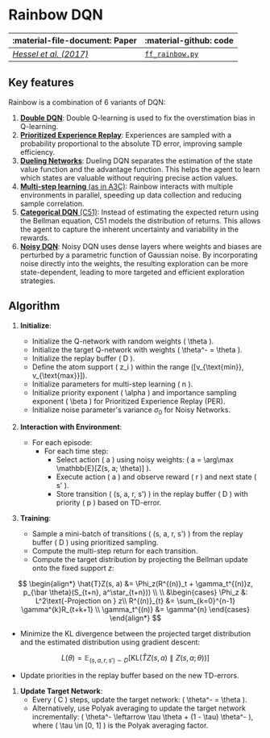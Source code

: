 # Rainbow DQN

| :material-file-document: Paper      |:material-github: code |
| ----------- | ----------- |
|*[Hessel et al. (2017)](https://arxiv.org/abs/1710.02298)*| [`ff_rainbow.py`](https://github.com/EdanToledo/Stoix/blob/main/stoix/systems/q_learning/ff_rainbow.py) |

## Key features

Rainbow is a combination of 6 variants of DQN:

1. [**Double DQN**](ddqn.md): Double Q-learning is used to fix the overstimation bias in Q-learning.
2. [**Prioritized Experience Replay**](https://arxiv.org/abs/1511.05952): Experiences are sampled with a probability proportional to the absolute TD error, improving sample efficiency.
3. [**Dueling Networks**](dueling_dqn.md): Dueling DQN separates the estimation of the state value function and the advantage function. This helps the agent to learn which states are valuable without requiring precise action values.
4. [**Multi-step learning** (as in A3C)](https://arxiv.org/abs/1602.01783): Rainbow interacts with multiple environments in parallel, speeding up data collection and reducing sample correlation.
5. [**Categorical DQN** (C51)](c51.md): Instead of estimating the expected return using the Bellman equation, C51 models the distribution of returns. This allows the agent to capture the inherent uncertainty and variability in the rewards.
6. [**Noisy DQN**](noisy_dqn.md): Noisy DQN uses dense layers where weights and biases are perturbed by a parametric function of Gaussian noise. By incorporating noise directly into the weights, the resulting exploration can be more state-dependent, leading to more targeted and efficient exploration strategies.

## Algorithm

1. **Initialize**:
    - Initialize the Q-network with random weights \( \theta \).
    - Initialize the target Q-network with weights \( \theta^- = \theta \).
    - Initialize the replay buffer \( D \).
    - Define the atom support \( z_i \) within the range \([v_{\text{min}}, v_{\text{max}}]\).
    - Initialize parameters for multi-step learning \( n \).
    - Initialize priority exponent \( \alpha \) and importance sampling exponent \( \beta \) for Prioritized Experience Replay (PER).
    - Initialize noise parameter's variance $\sigma_0$ for Noisy Networks.

2. **Interaction with Environment**:
    - For each episode:
        - For each time step:
            - Select action \( a \) using noisy weights: \( a = \arg\max \mathbb{E}[Z(s, a; \theta)] \).
            - Execute action \( a \) and observe reward \( r \) and next state \( s' \).
            - Store transition \( (s, a, r, s') \) in the replay buffer \( D \) with priority \( p \) based on TD-error.

3. **Training**:
    - Sample a mini-batch of transitions \( (s, a, r, s') \) from the replay buffer \( D \) using prioritized sampling.
    - Compute the multi-step return for each transition.
    - Compute the target distribution by projecting the Bellman update onto the fixed support $z$:

$$
\begin{align*}
\hat{T}Z(s, a) &= \Phi_z(R^{(n)}_t + \gamma_t^{(n)}z, p_{\bar \theta}(S_{t+n}, a^\star_{t+n}))
\\ \\
&\begin{cases}
\Phi_z &: L^2\text{-Projection on } z\\
R^{(n)}_{t} &= \sum_{k=0}^{n-1} \gamma^{k}R_{t+k+1}  \\
\gamma_t^{(n)} &= \gamma^{n}
\end{cases}
\end{align*}
$$

- Minimize the KL divergence between the projected target distribution and the estimated distribution using gradient descent:

$$
L(\theta) = \mathbb{E}_{(s, a, r, s') \sim D} \left[ \text{KL}(\hat{T}Z(s, a) \parallel Z(s, a; \theta)) \right]
$$

- Update priorities in the replay buffer based on the new TD-errors.

1. **Update Target Network**:
    - Every \( C \) steps, update the target network: \( \theta^- = \theta \).
    - Alternatively, use Polyak averaging to update the target network incrementally: \( \theta^- \leftarrow \tau \theta + (1 - \tau) \theta^- \), where \( \tau \in [0, 1] \) is the Polyak averaging factor.

